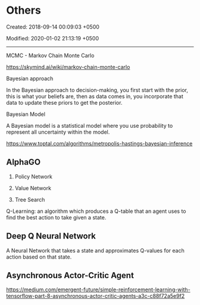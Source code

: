 # Others

Created: 2018-09-14 00:09:03 +0500

Modified: 2020-01-02 21:13:19 +0500

---

MCMC - Markov Chain Monte Carlo

<https://skymind.ai/wiki/markov-chain-monte-carlo>

Bayesian approach

In the Bayesian approach to decision-making, you first start with the prior, this is what your beliefs are, then as data comes in, you incorporate that data to update these priors to get the posterior.

Bayesian Model

A Bayesian model is a statistical model where you use probability to represent all uncertainty within the model.

<https://www.toptal.com/algorithms/metropolis-hastings-bayesian-inference>

## AlphaGO

1. Policy Network

2. Value Network

3. Tree Search

Q-Learning: an algorithm which produces a Q-table that an agent uses to find the best action to take given a state.

## Deep Q Neural Network

A Neural Network that takes a state and approximates Q-values for each action based on that state.

## Asynchronous Actor-Critic Agent

<https://medium.com/emergent-future/simple-reinforcement-learning-with-tensorflow-part-8-asynchronous-actor-critic-agents-a3c-c88f72a5e9f2>
